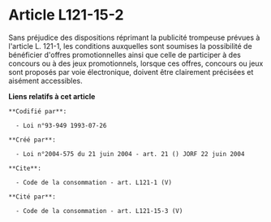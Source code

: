# Article L121-15-2

Sans préjudice des dispositions réprimant la publicité trompeuse prévues à l'article L. 121-1, les conditions auxquelles sont
soumises la possibilité de bénéficier d'offres promotionnelles ainsi que celle de participer à des concours ou à des jeux
promotionnels, lorsque ces offres, concours ou jeux sont proposés par voie électronique, doivent être clairement précisées et
aisément accessibles.

**Liens relatifs à cet article**

	**Codifié par**:

	  - Loi n°93-949 1993-07-26

	**Créé par**:

	  - Loi n°2004-575 du 21 juin 2004 - art. 21 () JORF 22 juin 2004

	**Cite**:

	  - Code de la consommation - art. L121-1 (V)

	**Cité par**:

	  - Code de la consommation - art. L121-15-3 (V)
